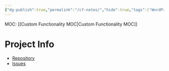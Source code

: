 ```yaml
---
{"dg-publish":true,"permalink":"/cf-notes/","hide":true,"tags":["WordPress","project"]}
---
```


MOC: [[Custom Functionality MOC\|Custom Functionality MOC]]

# Project Info
- [Repository](https://github.com/ucsc/ucsc-custom-functionality)
- [Issues](https://github.com/ucsc/ucsc-custom-functionality/issues)
